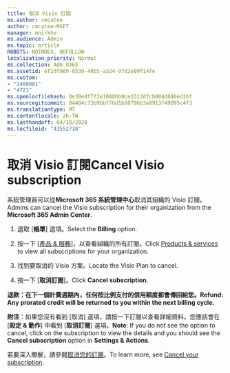 ```yaml
---
title: 取消 Visio 訂閱
ms.author: cmcatee
author: cmcatee-MSFT
manager: mnirkhe
ms.audience: Admin
ms.topic: article
ROBOTS: NOINDEX, NOFOLLOW
localization_priority: Normal
ms.collection: Adm_O365
ms.assetid: ef2df989-8539-48b5-a324-97d2e09f14fe
ms.custom:
- "1400001"
- "4721"
ms.openlocfilehash: 0e38edf7f3e10486b0ce3313dfcb004d848ed1bf
ms.sourcegitcommit: 04484c73b96bf76d1b50796b3e8913f49095c4f3
ms.translationtype: MT
ms.contentlocale: zh-TW
ms.lasthandoff: 04/18/2020
ms.locfileid: "43552718"
---
```

# <a name="cancel-visio-subscription"></a><span data-ttu-id="3ac12-102">取消 Visio 訂閱</span><span class="sxs-lookup"><span data-stu-id="3ac12-102">Cancel Visio subscription</span></span>

<span data-ttu-id="3ac12-103">系統管理員可以從**Microsoft 365 系統管理中心**取消其組織的 Visio 訂閱。</span><span class="sxs-lookup"><span data-stu-id="3ac12-103">Admins can cancel the Visio subscription for their organization from the **Microsoft 365 Admin Center**.</span></span> 

1. <span data-ttu-id="3ac12-104">選取 [**帳單**] 選項。</span><span class="sxs-lookup"><span data-stu-id="3ac12-104">Select the **Billing** option.</span></span>

2. <span data-ttu-id="3ac12-105">按一下 [[產品 & 服務](https://admin.microsoft.com/AdminPortal/Home?adminportal=1&msCV=%2BbOQtMNsz0ei8f5z.0.36#/subscriptions)]，以查看組織的所有訂閱。</span><span class="sxs-lookup"><span data-stu-id="3ac12-105">Click [Products & services](https://admin.microsoft.com/AdminPortal/Home?adminportal=1&msCV=%2BbOQtMNsz0ei8f5z.0.36#/subscriptions) to view all subscriptions for your organization.</span></span>

3. <span data-ttu-id="3ac12-106">找到要取消的 Visio 方案。</span><span class="sxs-lookup"><span data-stu-id="3ac12-106">Locate the Visio Plan to cancel.</span></span>

4. <span data-ttu-id="3ac12-107">按一下 [**取消訂閱**]。</span><span class="sxs-lookup"><span data-stu-id="3ac12-107">Click **Cancel subscription**.</span></span>

<span data-ttu-id="3ac12-108">**退款：在下一個計費週期內，任何按比例支付的信用額度都會傳回給您。**</span><span class="sxs-lookup"><span data-stu-id="3ac12-108">**Refund: Any prorated credit will be returned to you within the next billing cycle.**</span></span> 

<span data-ttu-id="3ac12-109">**附注**：如果您沒有看到 [取消] 選項，請按一下訂閱以查看詳細資料，您應該會在 [**設定 & 動作**] 中看到 [**取消訂閱**] 選項。</span><span class="sxs-lookup"><span data-stu-id="3ac12-109">**Note**: If you do not see the option to cancel, click on the subscription to view the details and you should see the **Cancel subscription** option in **Settings & Actions**.</span></span> 

<span data-ttu-id="3ac12-110">若要深入瞭解，請參閱[取消您的訂閱](https://docs.microsoft.com/office365/admin/subscriptions-and-billing/cancel-your-subscription)。</span><span class="sxs-lookup"><span data-stu-id="3ac12-110">To learn more, see [Cancel your subscription](https://docs.microsoft.com/office365/admin/subscriptions-and-billing/cancel-your-subscription).</span></span> 
